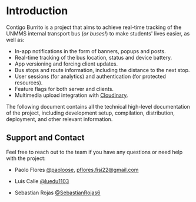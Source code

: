 <!-- markdownlint-disable MD033 -->

# Introduction

Contigo Burrito is a project that aims to achieve real-time tracking of the UNMMS internal
transport bus (*or buses!*) to make students' lives easier, as well as:

- In-app notifications in the form of banners, popups and posts.
- Real-time tracking of the bus location, status and device battery.
- App versioning and forcing client updates.
- Bus stops and route information, including the distance to the next stop.
- User sessions (for analytics) and authentication (for protected resources).
- Feature flags for both server and clients.
- Multimedia upload integration with [Cloudinary](https://cloudinary.com/).

The following document contains all the technical high-level documentation of the project,
including development setup, compilation, distribution, deployment, and other relevant
information.

## Support and Contact

Feel free to reach out to the team if you have any questions or need help with the project:

- Paolo Flores [@paoloose](https://github.com/paoloose),
[pflores.fisi22@gmail.com](mailto:paolo.flores2@unmsm.edu.pe)

- Luis Calle [@luedu1103](https://github.com/luedu1103)

- Sebastian Rojas [@SebastianRojas6](https://github.com/SebastianRojas6)

